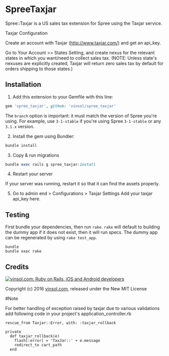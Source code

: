 SpreeTaxjar
===========

Spree::Taxjar is a US sales tax extension for Spree using the Taxjar service.

Taxjar Configuration

Create an account with Taxjar (http://www.taxjar.com/) and get an api_key.

Go to Your Account >> States Setting, and create nexus for the relevant states in which you want/need to collect sales tax. (NOTE: Unless state's nexuses are explicitly created, Taxjar will return zero sales tax by default for orders shipping to those states.)

## Installation

1. Add this extension to your Gemfile with this line:
  ```ruby
  gem 'spree_taxjar', github: 'vinsol/spree_taxjar'
  ```

  The `branch` option is important: it must match the version of Spree you're using.
  For example, use `3-1-stable` if you're using Spree `3-1-stable` or any `3.1.x` version.

2. Install the gem using Bundler:
  ```ruby
  bundle install
  ```

3. Copy & run migrations
  ```ruby
  bundle exec rails g spree_taxjar:install
  ```

4. Restart your server

  If your server was running, restart it so that it can find the assets properly.

5. Go to admin end > Configurations > Taxjar Settings
  Add your taxjar api_key here.

## Testing

First bundle your dependencies, then run `rake`. `rake` will default to building the dummy app if it does not exist, then it will run specs. The dummy app can be regenerated by using `rake test_app`.

```shell
bundle
bundle exec rake
```

Credits
-------

[![vinsol.com: Ruby on Rails, iOS and Android developers](http://vinsol.com/vin_logo.png "Ruby on Rails, iOS and Android developers")](http://vinsol.com)

Copyright (c) 2016 [vinsol.com](http://vinsol.com "Ruby on Rails, iOS and Android developers"), released under the New MIT License

#Note

For better handling of exception raised by taxjar due to various validations add following code in your project's application_controller.rb

    rescue_from Taxjar::Error, with: :taxjar_rollback

    private
      def taxjar_rollback(e)
        flash[:error] = 'TaxJar::' + e.message
        redirect_to cart_path
      end

